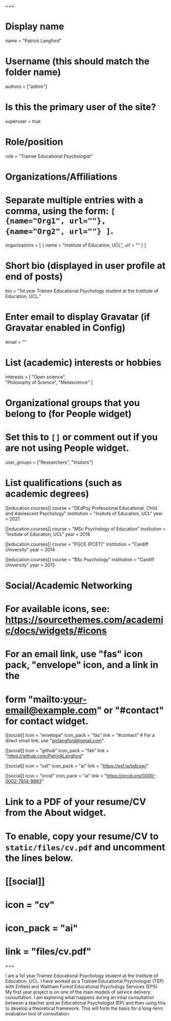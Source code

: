 +++
# Display name
name = "Patrick Langford"

# Username (this should match the folder name)
authors = ["admin"]

# Is this the primary user of the site?
superuser = true

# Role/position
role = "Trainee Educational Psychologist"

# Organizations/Affiliations
#   Separate multiple entries with a comma, using the form: `[ {name="Org1", url=""}, {name="Org2", url=""} ]`.
organizations = [ { name = "Institute of Education, UCL", url = "" } ]

# Short bio (displayed in user profile at end of posts)
bio = "1st year Trainee Educational Psychology student at the Institute of Education, UCL."

# Enter email to display Gravatar (if Gravatar enabled in Config)
email = ""

# List (academic) interests or hobbies
 interests = [ 
 "Open science",  
 "Philosophy of Science",
 "Metascience"
 ]

# Organizational groups that you belong to (for People widget)
#   Set this to `[]` or comment out if you are not using People widget.
user_groups = ["Researchers", "Visitors"]

# List qualifications (such as academic degrees)
[[education.courses]]
  course = "DEdPsy Professional Educational, Child and Adolescent Psychology"
  institution = "Insitute of Education, UCL"
  year = 2021

[[education.courses]]
  course = "MSc Psychology of Education"
  institution = "Insitute of Education, UCL"
  year = 2018
  
[[education.courses]]
  course = "PGCE (PCET)"
  institution = "Cardiff University"
  year = 2014
  
[[education.courses]]
  course = "BSc Psychology"
  institution = "Cardiff University"
  year = 2013
  
# Social/Academic Networking
# For available icons, see: https://sourcethemes.com/academic/docs/widgets/#icons
#   For an email link, use "fas" icon pack, "envelope" icon, and a link in the
#   form "mailto:your-email@example.com" or "#contact" for contact widget.

[[social]]
  icon = "envelope"
  icon_pack = "fas"
  link = "#contact"  # For a direct email link, use "pjclangford@gmail.com".

[[social]]
  icon = "github"
  icon_pack = "fab"
  link = "https://github.com/PatrickLangford"
  
[[social]]
  icon = "osf"
  icon_pack = "ai"
  link = "https://osf.io/pdcsw/"
  
[[social]]
  icon = "orcid"
  icon_pack = "ai"
  link = "https://orcid.org/0000-0002-7814-9863"

# Link to a PDF of your resume/CV from the About widget.
# To enable, copy your resume/CV to `static/files/cv.pdf` and uncomment the lines below.
# [[social]]
#   icon = "cv"
#   icon_pack = "ai"
#   link = "files/cv.pdf"

+++

I am a 1st year Trainee Educational Psychology student at the Institute of Education, UCL. I have worked as a Trainee Educational Psychologist (TEP) with Enfield and Waltham Forest Educational Psychology Services (EPS). My first year project is on one of the main models of service delivery: consultation. I am exploring what happens during an intial consultation between a teacher and an Educational Psychologist (EP) and then using this to develop a theoretical framework. This will form the basis for a long-term evaluation tool of consultation.
